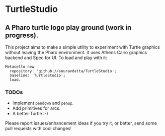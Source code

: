 # TurtleStudio

## A Pharo turtle logo play ground (work in progress).

This project aims to make a simple utility to experiment with Turtle graphics without leaving the Pharo environment. It uses Athens Cairo graphics
backend and Spec for UI. To load and play with it:

    Metacello new
	  repository: 'github://souravdatta/TurtleStudio';
	  baseline: 'TurtleStudio';
	  load.

### TODOs

* Implement `pendown` and `penup`.
* Add primitives for arcs.
* A better Turtle :-)

Please report issues/enhancement ideas if you try it, or better, send some pull requests with cool changes!

